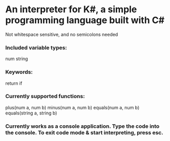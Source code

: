 # An interpreter for K#, a simple programming language built with C#

Not whitespace sensitive, and no semicolons needed

### Included variable types:
num 
string

### Keywords:
return
if

### Currently supported functions:

plus(num a, num b)
minus(num a, num b)
equals(num a, num b)
equals(string a, string b)

### Currently works as a console application. Type the code into the console. To exit code mode & start interpreting, press esc.